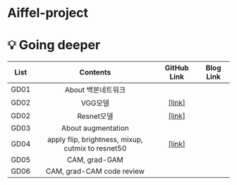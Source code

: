 # Aiffel-project
# 💡 Going deeper
|List|Contents|GitHub Link|Blog Link|
|:--:|:------:|:---:|:---:|
|GD01|About 백본네트워크|||
|GD02|VGG모델|[[link]](https://github.com/minigoom/Aiffel-project/blob/main/Going%20deeper/GD01_VGG%20model.ipynb)||
|GD02|Resnet모델|[[link]](https://github.com/minigoom/Aiffel-project/blob/main/Going%20deeper/GD02_Resnet%20model.ipynb)||
|GD03|About augmentation|||
|GD04|apply flip, brightness, mixup, cutmix to resnet50|[[link]](https://github.com/minigoom/Aiffel-project/blob/main/Going%20deeper/GD04_augmentation%2Ccutmix%2C%20mixup%20with%20resnet50.ipynb)||
|GD05|CAM, grad-GAM|||
|GD06|CAM, grad-CAM code review|||
